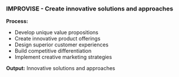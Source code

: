 ### IMPROVISE - Create innovative solutions and approaches
**Process:**
- Develop unique value propositions
- Create innovative product offerings
- Design superior customer experiences
- Build competitive differentiation
- Implement creative marketing strategies

**Output:** Innovative solutions and approaches
